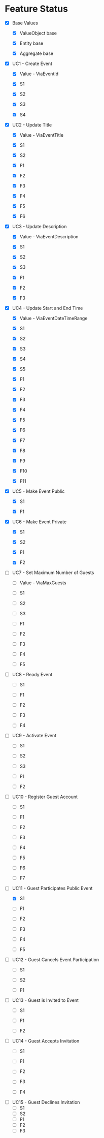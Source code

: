 ﻿# Feature Status

* [x] Base Values
    * [x] ValueObject base
    * [x] Entity base
    * [x] Aggregate base


* [x] UC1 - Create Event
    * [x] Value - ViaEventId
    * [x] S1
    * [x] S2
    * [x] S3
    * [x] S4


* [x] UC2 - Update Title
    * [X] Value - ViaEventTitle
    * [x] S1
    * [x] S2
    * [x] F1
    * [x] F2
    * [x] F3
    * [x] F4
    * [x] F5
    * [x] F6


* [x] UC3 - Update Description
    * [x] Value - ViaEventDescription
    * [x] S1
    * [x] S2
    * [x] S3
    * [x] F1
    * [x] F2
    * [x] F3


* [x] UC4 - Update Start and End Time
    * [x] Value - ViaEventDateTimeRange
    * [x] S1
    * [x] S2
    * [x] S3
    * [x] S4
    * [x] S5
    * [x] F1
    * [x] F2
    * [x] F3
    * [x] F4
    * [x] F5
    * [x] F6
    * [x] F7
    * [x] F8
    * [x] F9
    * [x] F10
    * [x] F11


* [x] UC5 - Make Event Public
    * [x] S1
    * [x] F1


* [x] UC6 - Make Event Private
    * [x] S1
    * [x] S2
    * [x] F1
    * [x] F2


* [ ] UC7 - Set Maximum Number of Guests
    * [ ] Value - ViaMaxGuests
    * [ ] S1
    * [ ] S2
    * [ ] S3
    * [ ] F1
    * [ ] F2
    * [ ] F3
    * [ ] F4
    * [ ] F5


* [ ] UC8 - Ready Event
    * [ ] S1
    * [ ] F1
    * [ ] F2
    * [ ] F3
    * [ ] F4


* [ ] UC9 - Activate Event
    * [ ] S1
    * [ ] S2
    * [ ] S3
    * [ ] F1
    * [ ] F2


* [ ] UC10 - Register Guest Account
    * [ ] S1
    * [ ] F1
    * [ ] F2
    * [ ] F3
    * [ ] F4
    * [ ] F5
    * [ ] F6
    * [ ] F7


* [ ] UC11 - Guest Participates Public Event
    * [X] S1
    * [ ] F1
    * [ ] F2
    * [ ] F3
    * [ ] F4
    * [ ] F5


* [ ] UC12 - Guest Cancels Event Participation
    * [ ] S1
    * [ ] S2
    * [ ] F1


* [ ] UC13 - Guest is Invited to Event
    * [ ] S1
    * [ ] F1
    * [ ] F2


* [ ] UC14 - Guest Accepts Invitation
    * [ ] S1
    * [ ] F1
    * [ ] F2
    * [ ] F3
    * [ ] F4


* [ ] UC15 - Guest Declines Invitation
    * [ ] S1
    * [ ] S2
    * [ ] F1
    * [ ] F2
    * [ ] F3